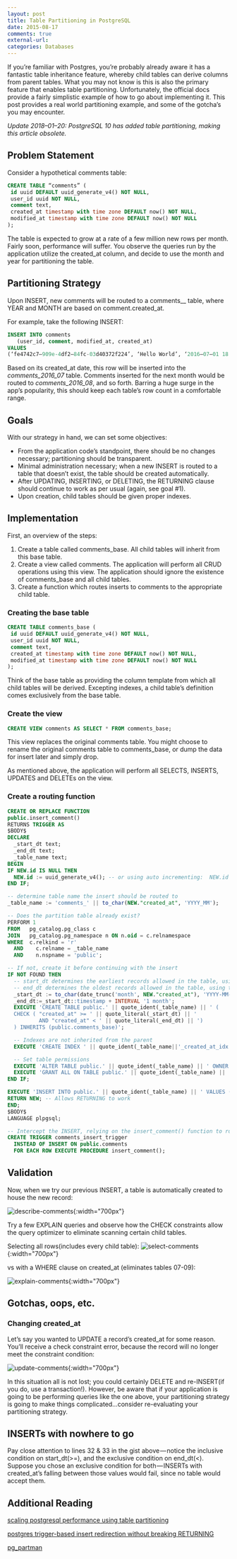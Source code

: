 ```yaml
---
layout: post
title: Table Partitioning in PostgreSQL
date: 2015-08-17
comments: true
external-url:
categories: Databases
---
```


If you’re familiar with Postgres, you’re probably already aware it has a fantastic table inheritance feature, whereby child tables can derive columns from parent tables. What you may not know is this is also the primary feature that enables table partitioning. Unfortunately, the official docs provide a fairly simplistic example of how to go about implementing it. This post provides a real world partitioning example, and some of the gotcha’s you may encounter.

_Update 2018–01–20: PostgreSQL 10 has added table partitioning, making this article obsolete._

## Problem Statement

Consider a hypothetical comments table:

```sql
CREATE TABLE “comments” (
 id uuid DEFAULT uuid_generate_v4() NOT NULL,
 user_id uuid NOT NULL,
 comment text,
 created_at timestamp with time zone DEFAULT now() NOT NULL,
 modified_at timestamp with time zone DEFAULT now() NOT NULL
);
```

The table is expected to grow at a rate of a few million new rows per month. Fairly soon, performance will suffer. You observe the queries run by the application utilize the created_at column, and decide to use the month and year for partitioning the table.

## Partitioning Strategy

Upon INSERT, new comments will be routed to a comments_<YEAR>_<MONTH> table, where YEAR and MONTH are based on comment.created_at.

For example, take the following INSERT:

```sql
INSERT INTO comments
   (user_id, comment, modified_at, created_at)
VALUES
(‘fe4742c7–909e-4df2–84fc-03d40372f224’, ‘Hello World’, ‘2016–07–01 18:50:59–00’, ‘2016–07–01 18:50:59–00’);
```

Based on its created_at date, this row will be inserted into the _comments_2016_07_ table. Comments inserted for the next month would be routed to _comments_2016_08_, and so forth. Barring a huge surge in the app’s popularity, this should keep each table’s row count in a comfortable range.

## Goals

With our strategy in hand, we can set some objectives:

* From the application code’s standpoint, there should be no changes necessary; partitioning should be transparent.
* Minimal administration necessary; when a new INSERT is routed to a table that doesn’t exist, the table should be created automatically.
* After UPDATING, INSERTING, or DELETING, the RETURNING clause should continue to work as per usual (again, see goal #1).
* Upon creation, child tables should be given proper indexes.

## Implementation

First, an overview of the steps:

1. Create a table called comments_base. All child tables will inherit from this base table.
1. Create a view called comments. The application will perform all CRUD operations using this view. The application should ignore the existence of comments_base and all child tables.
1. Create a function which routes inserts to comments to the appropriate child table.

### Creating the base table

```sql
CREATE TABLE comments_base (
 id uuid DEFAULT uuid_generate_v4() NOT NULL,
 user_id uuid NOT NULL,
 comment text,
 created_at timestamp with time zone DEFAULT now() NOT NULL,
 modified_at timestamp with time zone DEFAULT now() NOT NULL
);
```

Think of the base table as providing the column template from which all child tables will be derived. Excepting indexes, a child table’s definition comes exclusively from the base table.

### Create the view

```sql
CREATE VIEW comments AS SELECT * FROM comments_base;
```

This view replaces the original comments table. You might choose to rename the original comments table to comments_base, or dump the data for insert later and simply drop.

As mentioned above, the application will perform all SELECTS, INSERTS, UPDATES and DELETEs on the view.

### Create a routing function

```sql
CREATE OR REPLACE FUNCTION
public.insert_comment()
RETURNS TRIGGER AS
$BODY$
DECLARE
  _start_dt text;
  _end_dt text;
  _table_name text;
BEGIN
IF NEW.id IS NULL THEN
  NEW.id := uuid_generate_v4(); -- or using auto incrementing:  NEW.id := nextval('comments_id_seq');
END IF;

-- determine table name the insert should be routed to
_table_name := 'comments_' || to_char(NEW."created_at", 'YYYY_MM');

-- Does the partition table already exist?
PERFORM 1
FROM   pg_catalog.pg_class c
JOIN   pg_catalog.pg_namespace n ON n.oid = c.relnamespace
WHERE  c.relkind = 'r'
  AND    c.relname = _table_name
  AND    n.nspname = 'public';

-- If not, create it before continuing with the insert
IF NOT FOUND THEN
  -- start_dt determines the earliest records allowed in the table, using the beginning of the month e.g. >= 2016-01-01 00:00:00
  -- end_dt determines the oldest records allowed in the table, using the beginning of the next month e.g. < 2016-02-01 :0000:00
  _start_dt := to_char(date_trunc('month', NEW."created_at"), 'YYYY-MM-DD');
  _end_dt:=_start_dt::timestamp + INTERVAL '1 month';
  EXECUTE 'CREATE TABLE public.' || quote_ident(_table_name) || ' (
  CHECK ( "created_at" >= ' || quote_literal(_start_dt) || '
          AND "created_at" < ' || quote_literal(_end_dt) || ')
  ) INHERITS (public.comments_base)';

  -- Indexes are not inherited from the parent
  EXECUTE 'CREATE INDEX ' || quote_ident(_table_name||'_created_at_idx') || ' ON public.' || quote_ident(_table_name) || ' (created_at)';

  -- Set table permissions
  EXECUTE 'ALTER TABLE public.' || quote_ident(_table_name) || ' OWNER TO ' || quote_ident(current_user);
  EXECUTE 'GRANT ALL ON TABLE public.' || quote_ident(_table_name) || ' TO ' || quote_ident(current_user);
END IF;

EXECUTE 'INSERT INTO public.' || quote_ident(_table_name) || ' VALUES ($1.*) RETURNING *' USING NEW;
RETURN NEW; -- Allows RETURNING to work
END;
$BODY$
LANGUAGE plpgsql;

-- Intercept the INSERT, relying on the insert_comment() function to route the row to the appropriate table
CREATE TRIGGER comments_insert_trigger
  INSTEAD OF INSERT ON public.comments
  FOR EACH ROW EXECUTE PROCEDURE insert_comment();
```

## Validation

Now, when we try our previous INSERT, a table is automatically created to house the new record:

![describe-comments](/assets/2015-08-17-postgresql-table-partitioning/describe-comments.png){:width="700px"}

Try a few EXPLAIN queries and observe how the CHECK constraints allow the query optimizer to eliminate scanning certain child tables.

Selecting all rows(includes every child table):
![select-comments](/assets/2015-08-17-postgresql-table-partitioning/select-comments.png){:width="700px"}

vs with a WHERE clause on created_at (eliminates tables 07-09):

![explain-comments](/assets/2015-08-17-postgresql-table-partitioning/explain-comments.png){:width="700px"}

## Gotchas, oops, etc.

### Changing created_at

Let’s say you wanted to UPDATE a record’s created_at for some reason. You’ll receive a check constraint error, because the record will no longer meet the constraint condition:

![update-comments](/assets/2015-08-17-postgresql-table-partitioning/update-comments.png){:width="700px"}

In this situation all is not lost; you could certainly DELETE and re-INSERT(if you do, use a transaction!). However, be aware that if your application is going to be performing queries like the one above, your partitioning strategy is going to make things complicated…consider re-evaluating your partitioning strategy.

## INSERTs with nowhere to go

Pay close attention to lines 32 & 33 in the gist above — notice the inclusive condition on start_dt(>=), and the exclusive condition on end_dt(<). Suppose you chose an exclusive condition for both — INSERTs with created_at’s falling between those values would fail, since no table would accept them.

## Additional Reading

[scaling postgresql performance using table partitioning](https://www.engineyard.com/blog/scaling-postgresql-performance-table-partitioning)

[postgres trigger-based insert redirection without breaking RETURNING](https://stackoverflow.com/questions/22929675/postgres-trigger-based-insert-redirection-without-breaking-returning)

[pg_partman](https://github.com/pgpartman/pg_partman)